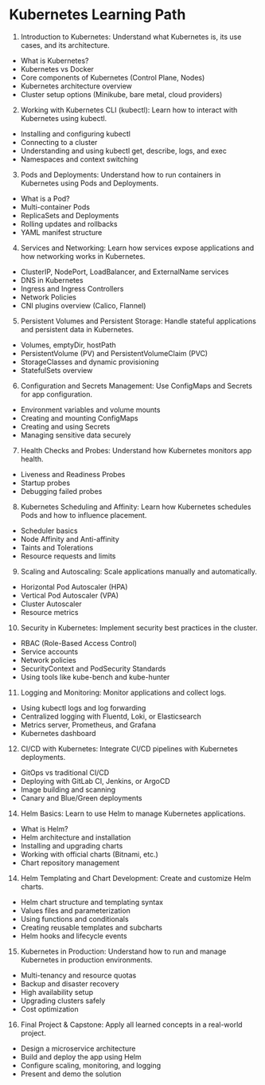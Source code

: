 # Kubernetes Learning Path

1. Introduction to Kubernetes: Understand what Kubernetes is, its use cases, and its architecture.
* What is Kubernetes?
* Kubernetes vs Docker
* Core components of Kubernetes (Control Plane, Nodes)
* Kubernetes architecture overview
* Cluster setup options (Minikube, bare metal, cloud providers)

2. Working with Kubernetes CLI (kubectl): Learn how to interact with Kubernetes using kubectl.
* Installing and configuring kubectl
* Connecting to a cluster
* Understanding and using kubectl get, describe, logs, and exec
* Namespaces and context switching

3. Pods and Deployments: Understand how to run containers in Kubernetes using Pods and Deployments.
* What is a Pod?
* Multi-container Pods
* ReplicaSets and Deployments
* Rolling updates and rollbacks
* YAML manifest structure

4. Services and Networking: Learn how services expose applications and how networking works in Kubernetes.
* ClusterIP, NodePort, LoadBalancer, and ExternalName services
* DNS in Kubernetes
* Ingress and Ingress Controllers
* Network Policies
* CNI plugins overview (Calico, Flannel)

5. Persistent Volumes and Persistent Storage: Handle stateful applications and persistent data in Kubernetes.
* Volumes, emptyDir, hostPath
* PersistentVolume (PV) and PersistentVolumeClaim (PVC)
* StorageClasses and dynamic provisioning
* StatefulSets overview

6. Configuration and Secrets Management: Use ConfigMaps and Secrets for app configuration.
* Environment variables and volume mounts
* Creating and mounting ConfigMaps
* Creating and using Secrets
* Managing sensitive data securely

7. Health Checks and Probes: Understand how Kubernetes monitors app health.
* Liveness and Readiness Probes
* Startup probes
* Debugging failed probes

8. Kubernetes Scheduling and Affinity: Learn how Kubernetes schedules Pods and how to influence placement.
* Scheduler basics
* Node Affinity and Anti-affinity
* Taints and Tolerations
* Resource requests and limits

9. Scaling and Autoscaling: Scale applications manually and automatically.
* Horizontal Pod Autoscaler (HPA)
* Vertical Pod Autoscaler (VPA)
* Cluster Autoscaler
* Resource metrics

10. Security in Kubernetes: Implement security best practices in the cluster.
* RBAC (Role-Based Access Control)
* Service accounts
* Network policies
* SecurityContext and PodSecurity Standards
* Using tools like kube-bench and kube-hunter

11. Logging and Monitoring: Monitor applications and collect logs.
* Using kubectl logs and log forwarding
* Centralized logging with Fluentd, Loki, or Elasticsearch
* Metrics server, Prometheus, and Grafana
* Kubernetes dashboard

12. CI/CD with Kubernetes: Integrate CI/CD pipelines with Kubernetes deployments.
* GitOps vs traditional CI/CD
* Deploying with GitLab CI, Jenkins, or ArgoCD
* Image building and scanning
* Canary and Blue/Green deployments

14. Helm Basics: Learn to use Helm to manage Kubernetes applications.
* What is Helm?
* Helm architecture and installation
* Installing and upgrading charts
* Working with official charts (Bitnami, etc.)
* Chart repository management

14. Helm Templating and Chart Development: Create and customize Helm charts.
* Helm chart structure and templating syntax
* Values files and parameterization
* Using functions and conditionals
* Creating reusable templates and subcharts
* Helm hooks and lifecycle events

15. Kubernetes in Production: Understand how to run and manage Kubernetes in production environments.
* Multi-tenancy and resource quotas
* Backup and disaster recovery
* High availability setup
* Upgrading clusters safely
* Cost optimization

16. Final Project & Capstone: Apply all learned concepts in a real-world project.
* Design a microservice architecture
* Build and deploy the app using Helm
* Configure scaling, monitoring, and logging
* Present and demo the solution
